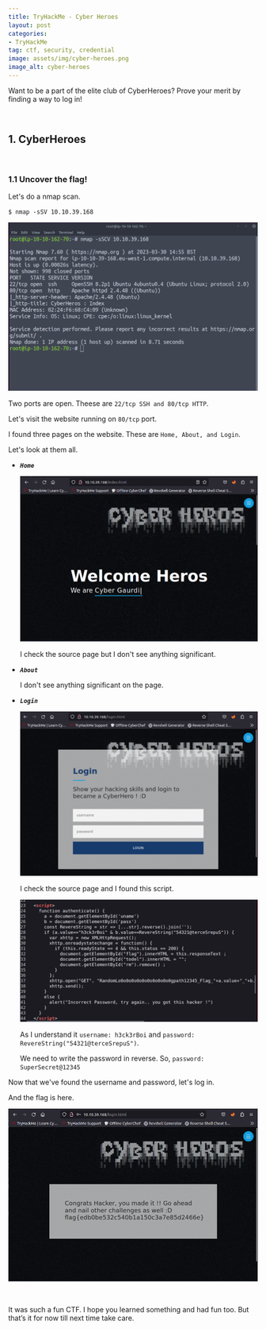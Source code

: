 ```yaml
---
title: TryHackMe - Cyber Heroes
layout: post
categories:
- TryHackMe
tag: ctf, security, credential
image: assets/img/cyber-heroes.png
image_alt: cyber-heroes
---
```


Want to be a part of the elite club of CyberHeroes? Prove your merit by finding a way to log in!

<br>

## 1. CyberHeroes     

<br>


### 1.1 Uncover the flag!

Let's do a nmap scan.

```
$ nmap -sSV 10.10.39.168
```

![nmap](/assets/img/tryhackme/cyber-heroes/nmap.png)

Two ports are open. Theese are `22/tcp SSH and 80/tcp HTTP`. 

Let's visit the website running on `80/tcp` port. 

I found three pages on the website. These are `Home, About, and Login`.

Let's look at them all.

- _**`Home`**_ 

    ![home](/assets/img/tryhackme/cyber-heroes/home.png)

    I check the source page but I don't see anything significant.

- _**`About`**_ 

    I don't see anything significant on the page.

- _**`Login`**_ 

    ![login](/assets/img/tryhackme/cyber-heroes/login.png)

    I check the source page and I found this script.

    ![source](/assets/img/tryhackme/cyber-heroes/source.png)

    As I understand it `username: h3ck3rBoi` and `password: RevereString("54321@terceSrepuS")`.

    We need to write the password in reverse. So, `password: SuperSecret@12345`

Now that we've found the username and password, let's log in.

And the flag is here.

![flag](/assets/img/tryhackme/cyber-heroes/flag.png)

<br>

It was such a fun CTF. I hope you learned something and had fun too. But that’s it for now till next time take care.

<br>
